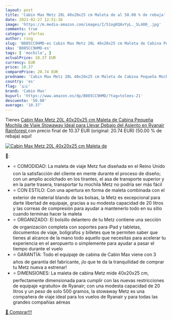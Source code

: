 ```yaml
---
layout: post
title: 'Cabin Max Metz 20L 40x20x25 cm Maleta de al 50.00 % de rebaja'
date: 2021-02-27 12:51:16
image: 'https://m.media-amazon.com/images/I/51ogKQAvYyL._SL400_.jpg'
comments: true
category: ofertas
author: ring
slug: 'B085CC9HMD-es Cabin Max Metz 20L 40x20x25 cm Maleta de Cabina Pequeña...'
sku: 'B085CC9HMD-es'
tags: [ 'mochila', ]
actualPrice: 10.37 EUR
currency: EUR
price: 10.37
comparePrice: 20.74 EUR
prodname: 'Cabin Max Metz 20L 40x20x25 cm Maleta de Cabina Pequeña Mochila de Viaje Stowaway Ideal para Llevar Debajo del Asiento en Ryanair  Rainforest '
country: 'es'
flag: '🇪🇸'
brand: 'Cabin Max'
buyurl: 'https://www.amazon.es/dp/B085CC9HMD/?tag=tolees-21'
descuento: '50.00'
average: '10.37'
---
```


Tienes [Cabin Max Metz 20L 40x20x25 cm Maleta de Cabina Pequeña Mochila de Viaje Stowaway Ideal para Llevar Debajo del Asiento en Ryanair  Rainforest ](https://www.amazon.es/dp/B085CC9HMD/?tag=tolees-21) con precio final de  10.37 EUR (original: 20.74 EUR) (50.00 %  de rebaja) aqui!

[![Cabin Max Metz 20L 40x20x25 cm Maleta de](https://m.media-amazon.com/images/I/51ogKQAvYyL._SL400_.jpg)](https://www.amazon.es/dp/B085CC9HMD/?tag=tolees-21)

🔎:

- ⭐ COMODIDAD: La maleta de viaje Metz fue diseñada en el Reino Unido con la satisfacción del cliente en mente durante el proceso de diseño; con un amplio acolchado en los tirantes, el asa de transporte superior y en la parte trasera, transportar tu mochila Metz no podría ser más fácil
- ⭐ CON ESTILO: Con una apertura en forma de maleta combinada con el exterior de material blando de las bolsas, la Metz es excepcional para darte libertad de equipaje, gracias a su modesta capacidad de 20 litros y las correas de compresión para ayudar a mantenerlo todo en su sitio cuando terminas hacer la maleta
- ⭐ ORGANIZADO: El bolsillo delantero de tu Metz contiene una sección de organización completa con soportes para iPad y tabletas, documentos de viaje, bolígrafos y billetes que te permiten saber que tienes al alcance de la mano todo aquello que necesitas para acelerar tu experiencia en el aeropuerto o simplemente para ayudar a pasar el tiempo durante el vuelo
- ⭐ GARANTÍA: Todo el equipaje de cabina de Cabin Max viene con 3 años de garantía del fabricante, ¡lo que te da la tranquilidad de comprar tu Metz nueva a estrenar!
- ⭐ DIMENSIONES: La maleta de cabina Metz mide 40x20x25 cm, perfectamente dimensionada para cumplir con las nuevas restricciones de equipaje «gratuito» de Ryanair; con una modesta capacidad de 20 litros y un peso de solo 500 gramos, la stowaway Metz es una compañera de viaje ideal para los vuelos de Ryanair y para todas las grandes compañías aéreas

[🛒 Comprar!!!](https://www.amazon.es/dp/B085CC9HMD/?tag=tolees-21)
